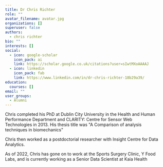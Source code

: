 ```yaml
---
title: Dr Chris Richter
role: ""
avatar_filename: avatar.jpg
organizations: []
superuser: false
authors:
  - chris richter
bio: ""
interests: []
social:
  - icon: google-scholar
    icon_pack: ai
    link: https://scholar.google.co.uk/citations?user=sIwtMXoAAAAJ
  - icon: linkedin
    icon_pack: fab
    link: https://www.linkedin.com/in/dr-chris-richter-18b29a39/
education:
  courses: []
email: ""
user_groups:
  - Alumni
---
```

<!--StartFragment-->

Chris completed his PhD at Dublin City University in the Health and Human Performance Department and CLARITY: Centre for Sensor Web Technologies in 2013. His thesis title was "A Comparison of analysis techniques in biomechanics"

Chris then worked as a postdoctorial researcher with Insight Centre for Data Analytics.

As of 2022, Chris has gone on  to work at the Sports Surgery Clinic, Y Food Labs, and is currently working as a Senior Data Scientist at Kaia Health

<!--EndFragment-->